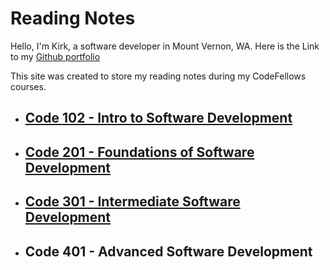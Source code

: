 # Reading Notes

Hello, I'm Kirk, a software developer in Mount Vernon, WA. Here is the Link to my [Github portfolio](https://github.com/KirkGarrison)

This site was created to store my reading notes during my CodeFellows courses.

- ## [Code 102 - Intro to Software Development](102-notes.md)
- ## [Code 201 - Foundations of Software Development](201-notes.md)
- ## [Code 301 - Intermediate Software Development](301-notes.md)
- ## Code 401 - Advanced Software Development


